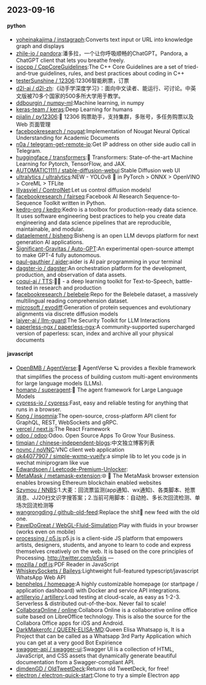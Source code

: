 ## 2023-09-16

#### python
* [yoheinakajima / instagraph](https://github.com/yoheinakajima/instagraph):Converts text input or URL into knowledge graph and displays
* [zhile-io / pandora](https://github.com/zhile-io/pandora):潘多拉，一个让你呼吸顺畅的ChatGPT。Pandora, a ChatGPT client that lets you breathe freely.
* [isocpp / CppCoreGuidelines](https://github.com/isocpp/CppCoreGuidelines):The C++ Core Guidelines are a set of tried-and-true guidelines, rules, and best practices about coding in C++
* [testerSunshine / 12306](https://github.com/testerSunshine/12306):12306智能刷票，订票
* [d2l-ai / d2l-zh](https://github.com/d2l-ai/d2l-zh):《动手学深度学习》：面向中文读者、能运行、可讨论。中英文版被70多个国家的500多所大学用于教学。
* [ddbourgin / numpy-ml](https://github.com/ddbourgin/numpy-ml):Machine learning, in numpy
* [keras-team / keras](https://github.com/keras-team/keras):Deep Learning for humans
* [pjialin / py12306](https://github.com/pjialin/py12306):🚂 12306 购票助手，支持集群，多账号，多任务购票以及 Web 页面管理
* [facebookresearch / nougat](https://github.com/facebookresearch/nougat):Implementation of Nougat Neural Optical Understanding for Academic Documents
* [n0a / telegram-get-remote-ip](https://github.com/n0a/telegram-get-remote-ip):Get IP address on other side audio call in Telegram.
* [huggingface / transformers](https://github.com/huggingface/transformers):🤗 Transformers: State-of-the-art Machine Learning for Pytorch, TensorFlow, and JAX.
* [AUTOMATIC1111 / stable-diffusion-webui](https://github.com/AUTOMATIC1111/stable-diffusion-webui):Stable Diffusion web UI
* [ultralytics / ultralytics](https://github.com/ultralytics/ultralytics):NEW - YOLOv8 🚀 in PyTorch > ONNX > OpenVINO > CoreML > TFLite
* [lllyasviel / ControlNet](https://github.com/lllyasviel/ControlNet):Let us control diffusion models!
* [facebookresearch / fairseq](https://github.com/facebookresearch/fairseq):Facebook AI Research Sequence-to-Sequence Toolkit written in Python.
* [kedro-org / kedro](https://github.com/kedro-org/kedro):Kedro is a toolbox for production-ready data science. It uses software engineering best practices to help you create data engineering and data science pipelines that are reproducible, maintainable, and modular.
* [dataelement / bisheng](https://github.com/dataelement/bisheng):Bisheng is an open LLM devops platform for next generation AI applications.
* [Significant-Gravitas / Auto-GPT](https://github.com/Significant-Gravitas/Auto-GPT):An experimental open-source attempt to make GPT-4 fully autonomous.
* [paul-gauthier / aider](https://github.com/paul-gauthier/aider):aider is AI pair programming in your terminal
* [dagster-io / dagster](https://github.com/dagster-io/dagster):An orchestration platform for the development, production, and observation of data assets.
* [coqui-ai / TTS](https://github.com/coqui-ai/TTS):🐸💬 - a deep learning toolkit for Text-to-Speech, battle-tested in research and production
* [facebookresearch / belebele](https://github.com/facebookresearch/belebele):Repo for the Belebele dataset, a massively multilingual reading comprehension dataset.
* [microsoft / evodiff](https://github.com/microsoft/evodiff):Generation of protein sequences and evolutionary alignments via discrete diffusion models
* [laiyer-ai / llm-guard](https://github.com/laiyer-ai/llm-guard):The Security Toolkit for LLM Interactions
* [paperless-ngx / paperless-ngx](https://github.com/paperless-ngx/paperless-ngx):A community-supported supercharged version of paperless: scan, index and archive all your physical documents

#### javascript
* [OpenBMB / AgentVerse](https://github.com/OpenBMB/AgentVerse):🤖 AgentVerse 🪐 provides a flexible framework that simplifies the process of building custom multi-agent environments for large language models (LLMs).
* [homanp / superagent](https://github.com/homanp/superagent):🥷 The agent framework for Large Language Models
* [cypress-io / cypress](https://github.com/cypress-io/cypress):Fast, easy and reliable testing for anything that runs in a browser.
* [Kong / insomnia](https://github.com/Kong/insomnia):The open-source, cross-platform API client for GraphQL, REST, WebSockets and gRPC.
* [vercel / next.js](https://github.com/vercel/next.js):The React Framework
* [odoo / odoo](https://github.com/odoo/odoo):Odoo. Open Source Apps To Grow Your Business.
* [timqian / chinese-independent-blogs](https://github.com/timqian/chinese-independent-blogs):中文独立博客列表
* [novnc / noVNC](https://github.com/novnc/noVNC):VNC client web application
* [qk44077907 / simple-wxmp-vueify](https://github.com/qk44077907/simple-wxmp-vueify):a simple lib to let you code js in wechat miniprogram like vue
* [Edwardsoen / Leetcode-Premium-Unlocker](https://github.com/Edwardsoen/Leetcode-Premium-Unlocker):
* [MetaMask / metamask-extension](https://github.com/MetaMask/metamask-extension):🌐 🔌 The MetaMask browser extension enables browsing Ethereum blockchain enabled websites
* [Szymou / NNBS](https://github.com/Szymou/NNBS):1.大麦：回流票监测(app通知、wx通知)、各类脚本、抢票消息、JJ20扫文识字搜答案；2.当前可用脚本：自动抢、多长次回流检测、单场次回流检测等
* [wangrongding / github-old-feed](https://github.com/wangrongding/github-old-feed):Replace the shit💩 new feed with the old one.
* [PavelDoGreat / WebGL-Fluid-Simulation](https://github.com/PavelDoGreat/WebGL-Fluid-Simulation):Play with fluids in your browser (works even on mobile)
* [processing / p5.js](https://github.com/processing/p5.js):p5.js is a client-side JS platform that empowers artists, designers, students, and anyone to learn to code and express themselves creatively on the web. It is based on the core principles of Processing. http://twitter.com/p5xjs —
* [mozilla / pdf.js](https://github.com/mozilla/pdf.js):PDF Reader in JavaScript
* [WhiskeySockets / Baileys](https://github.com/WhiskeySockets/Baileys):Lightweight full-featured typescript/javascript WhatsApp Web API
* [benphelps / homepage](https://github.com/benphelps/homepage):A highly customizable homepage (or startpage / application dashboard) with Docker and service API integrations.
* [artilleryio / artillery](https://github.com/artilleryio/artillery):Load testing at cloud-scale, as easy as 1-2-3. Serverless & distributed out-of-the-box. Never fail to scale!
* [CollaboraOnline / online](https://github.com/CollaboraOnline/online):Collabora Online is a collaborative online office suite based on LibreOffice technology. This is also the source for the Collabora Office apps for iOS and Android.
* [DarkMakerofc / QUEEN-ELISA-MD](https://github.com/DarkMakerofc/QUEEN-ELISA-MD):Queen Elisa Whatsapp is, It is a Project that can be called as a Whatsapp 3rd Party Application which you can get at a very good Bot Expirience
* [swagger-api / swagger-ui](https://github.com/swagger-api/swagger-ui):Swagger UI is a collection of HTML, JavaScript, and CSS assets that dynamically generate beautiful documentation from a Swagger-compliant API.
* [dimdenGD / OldTweetDeck](https://github.com/dimdenGD/OldTweetDeck):Returns old TweetDeck, for free!
* [electron / electron-quick-start](https://github.com/electron/electron-quick-start):Clone to try a simple Electron app
